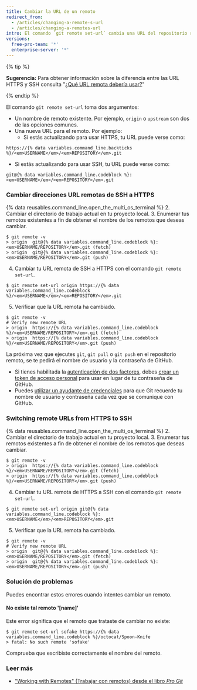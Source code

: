 ```yaml
---
title: Cambiar la URL de un remoto
redirect_from:
  - /articles/changing-a-remote-s-url
  - /articles/changing-a-remotes-url
intro: El comando `git remote set-url` cambia una URL del repositorio remoto existente.
versions:
  free-pro-team: '*'
  enterprise-server: '*'
---
```


{% tip %}

**Sugerencia:** Para obtener información sobre la diferencia entre las URL HTTPS y SSH consulta "[¿Qué URL remota debería usar?](/articles/which-remote-url-should-i-use)"

{% endtip %}

El comando `git remote set-url` toma dos argumentos:

* Un nombre de remoto existente. Por ejemplo, `origin` o `upstream` son dos de las opciones comunes.
* Una nueva URL para el remoto. Por ejemplo:
  * Si estás actualizando para usar HTTPS, tu URL puede verse como:
```shell
https://{% data variables.command_line.backticks %}/<em>USERNAME</em>/<em>REPOSITORY</em>.git
```
  * Si estás actualizando para usar SSH, tu URL puede verse como:
```shell
git@{% data variables.command_line.codeblock %}:<em>USERNAME</em>/<em>REPOSITORY</em>.git
```

### Cambiar direcciones URL remotas de SSH a HTTPS

{% data reusables.command_line.open_the_multi_os_terminal %}
2. Cambiar el directorio de trabajo actual en tu proyecto local.
3. Enumerar tus remotos existentes a fin de obtener el nombre de los remotos que deseas cambiar.
  ```shell
  $ git remote -v
  > origin  git@{% data variables.command_line.codeblock %}:<em>USERNAME/REPOSITORY</em>.git (fetch)
  > origin  git@{% data variables.command_line.codeblock %}:<em>USERNAME/REPOSITORY</em>.git (push)
  ```
4. Cambiar tu URL remota de SSH a HTTPS con el comando `git remote set-url`.
  ```shell
  $ git remote set-url origin https://{% data variables.command_line.codeblock %}/<em>USERNAME</em>/<em>REPOSITORY</em>.git
  ```
5. Verificar que la URL remota ha cambiado.
  ```shell
  $ git remote -v
  # Verify new remote URL
  > origin  https://{% data variables.command_line.codeblock %}/<em>USERNAME/REPOSITORY</em>.git (fetch)
  > origin  https://{% data variables.command_line.codeblock %}/<em>USERNAME/REPOSITORY</em>.git (push)
  ```

La próxima vez que ejecutes `git`, `git pull` o `git push` en el repositorio remoto, se te pedirá el nombre de usuario y la contraseña de GitHub.

- Si tienes habilitada la [autenticación de dos factores](/articles/securing-your-account-with-two-factor-authentication-2fa), debes [crear un token de acceso personal](/github/authenticating-to-github/creating-a-personal-access-token) para usar en lugar de tu contraseña de GitHub.
- Puedes [utilizar un ayudante de credenciales](/github/using-git/caching-your-github-credentials-in-git) para que Git recuerde tu nombre de usuario y contraseña cada vez que se comunique con GitHub.

### Switching remote URLs from HTTPS to SSH

{% data reusables.command_line.open_the_multi_os_terminal %}
2. Cambiar el directorio de trabajo actual en tu proyecto local.
3. Enumerar tus remotos existentes a fin de obtener el nombre de los remotos que deseas cambiar.
  ```shell
  $ git remote -v
  > origin  https://{% data variables.command_line.codeblock %}/<em>USERNAME/REPOSITORY</em>.git (fetch)
  > origin  https://{% data variables.command_line.codeblock %}/<em>USERNAME/REPOSITORY</em>.git (push)
  ```
4. Cambiar tu URL remota de HTTPS a SSH con el comando `git remote set-url`.
  ```shell
  $ git remote set-url origin git@{% data variables.command_line.codeblock %}:<em>USERNAME</em>/<em>REPOSITORY</em>.git
  ```
5. Verificar que la URL remota ha cambiado.
  ```shell
  $ git remote -v
  # Verify new remote URL
  > origin  git@{% data variables.command_line.codeblock %}:<em>USERNAME/REPOSITORY</em>.git (fetch)
  > origin  git@{% data variables.command_line.codeblock %}:<em>USERNAME/REPOSITORY</em>.git (push)
  ```

### Solución de problemas

Puedes encontrar estos errores cuando intentes cambiar un remoto.

#### No existe tal remoto '[name]'

Este error significa que el remoto que trataste de cambiar no existe:

```shell
$ git remote set-url sofake https://{% data variables.command_line.codeblock %}/octocat/Spoon-Knife
> fatal: No such remote 'sofake'
```

Comprueba que escribiste correctamente el nombre del remoto.

### Leer más

- ["Working with Remotes" (Trabajar con remotos) desde el libro _Pro Git_](https://git-scm.com/book/en/Git-Basics-Working-with-Remotes)
